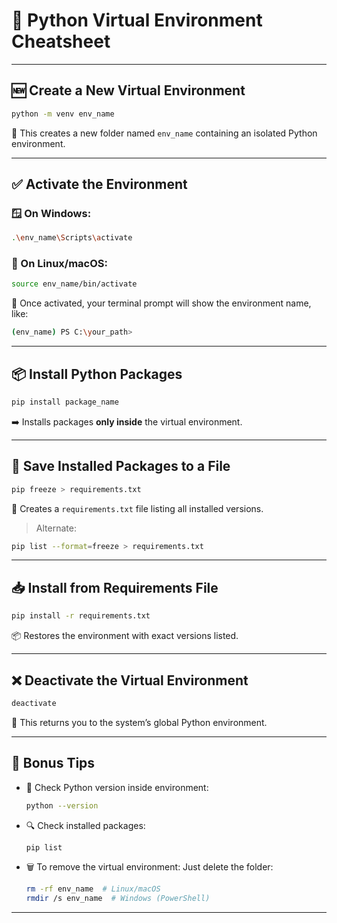 # 🐍 Python Virtual Environment Cheatsheet

---

## 🆕 Create a New Virtual Environment

```bash
python -m venv env_name
```

🔹 This creates a new folder named `env_name` containing an isolated Python environment.

---

## ✅ Activate the Environment

### 🪟 On **Windows**:

```bash
.\env_name\Scripts\activate
```

### 🐧 On **Linux/macOS**:

```bash
source env_name/bin/activate
```

🔔 Once activated, your terminal prompt will show the environment name, like:

```bash
(env_name) PS C:\your_path>
```

---

## 📦 Install Python Packages

```bash
pip install package_name
```

➡️ Installs packages **only inside** the virtual environment.

---

## 📝 Save Installed Packages to a File

```bash
pip freeze > requirements.txt
```

📂 Creates a `requirements.txt` file listing all installed versions.

> Alternate:

```bash
pip list --format=freeze > requirements.txt
```

---

## 📥 Install from Requirements File

```bash
pip install -r requirements.txt
```

📦 Restores the environment with exact versions listed.

---

## ❌ Deactivate the Virtual Environment

```bash
deactivate
```

🧹 This returns you to the system’s global Python environment.

---

## 🔁 Bonus Tips

* 🧪 Check Python version inside environment:

  ```bash
  python --version
  ```

* 🔍 Check installed packages:

  ```bash
  pip list
  ```

* 🗑 To remove the virtual environment:
  Just delete the folder:

  ```bash
  rm -rf env_name  # Linux/macOS
  rmdir /s env_name  # Windows (PowerShell)
  ```

---
